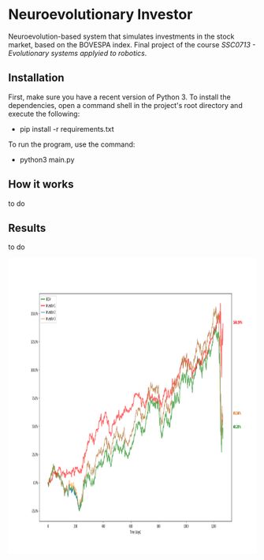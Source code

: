 # Neuroevolutionary Investor
Neuroevolution-based system that simulates investments in the stock market, based on the BOVESPA index. Final project of the course _SSC0713 - Evolutionary systems applyied to robotics_.


## Installation
First, make sure you have a recent version of Python 3. To install the dependencies, open a command shell in the project's root directory and execute the following:
- pip install -r requirements.txt

To run the program, use the command:
- python3 main.py


## How it works
to do


## Results
to do

<p align="center"> <img src="./Figure_1.png"width="1000" height="600"> </p> 
